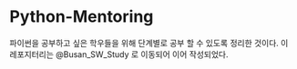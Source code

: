 # Python-Mentoring

파이썬을 공부하고 싶은 학우들을 위해 단계별로 공부 할 수 있도록 정리한 것이다.
이 레포지터리는 @Busan_SW_Study 로 이동되어 이어 작성되었다.
